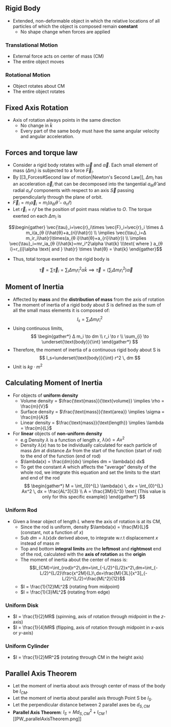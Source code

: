 ## Rigid Body
- Extended, non-deformable object in which the relative locations of all particles of which the object is composed remain **constant**
	- No shape change when forces are applied
### Translational Motion
- External force acts on center of mass (CM)
- The entire object moves
### Rotational Motion
- Object rotates about CM
- The entire object rotates
## Fixed Axis Rotation
- Axis of rotation always points in the same direction
	- No change in $\hat{k}$
	- Every part of the same body must have the same angular velocity and angular acceleration.
## Forces and torque law
- Consider a rigid body rotates with $\vec{\omega}$ and $\vec{\alpha}$. Each small element of mass ($Δ m_i$) is subjected to a force $\vec{F}_i$.
- By [[3_Forces#Second law of motion|Newton's Second Law]], $Δ m_i$ has an acceleration $\vec{a}_i$ that can be decomposed into the tangential $a_{θ i} \hat{θ}$ and radial $a_{ri} \hat{r}$ components with respect to an axis $\vec{S}$ passing perpendicularly through the plane of orbit.
- $\vec{F}_{i} = m_{i} \vec{a}_{i} = m_{i} (a_{θ i} \hat{θ} - a_{ri} \hat{r})$
- Let $\vec{r}_{i} = r_{i} \hat{r}$ be the position of point mass relative to $O$. The torque exerted on each $Δ m_{i}$ is

$$\begin{gather}
\vec{\tau}_i=\vec{r}_i\times \vec{F}_i=\vec{r}_i \times Δ m_i(a_{θ i}\hat{θ}+a_{ri}\hat{r}) \\
\implies \vec{\tau}_i=Δ m_ir_i\hat{r}\times(a_{θ i}\hat{θ}+a_{ri}\hat{r}) \\
\implies \vec{\tau}_i=mr_ia_{θ i}\hat{k}=mr_i^2\alpha \hat{k} \\\text{ where } a_{θ i}=r_{i}\alpha \text{ and } \hat{r} \times \hat{θ} = \hat{k}
\end{gather}$$

- Thus, total torque exerted on the rigid body is

$$\vec{\tau}=\sum \vec{\tau}_{i} = \sum_{i}Δ m_ir_i^2\alpha \hat{k} \implies \vec{\tau}=\left(\sum_{i}Δ m_ir_i^2\right)\vec{\alpha}$$
## Moment of Inertia
- Affected by **mass** and the **distribution of mass** from the axis of rotation
- The moment of inertia of a rigid body about $S$ is defined as the sum of all the small mass elements it is composed of:
$$
I_s=\sum_{i}Δ m_ir_i^2
$$
- Using continuous limits,
$$
\begin{gather*}
    Δ m_i \to dm \\
    r_i \to r \\
    \sum_{i} \to \underset{\text{body}}{\int}
\end{gather*}
$$
- Therefore, the moment of inertia of a continuous rigid body about S is
$$
I_s=\underset{\text{body}}{\int} r^2 \, dm
$$
- Unit is $kg \cdot m^2$
## Calculating Moment of Inertia
- For objects of **uniform density**
    - Volume density = $\frac{\text{mass}}{\text{volume}} \implies \rho = \frac{m}{V}$
    - Surface density = $\frac{\text{mass}}{\text{area}} \implies \sigma = \frac{m}{A}$
    - Linear density = $\frac{\text{mass}}{\text{length}} \implies \lambda = \frac{m}{L}$
- For **linear** objects of **non-uniform density**
    - e.g Density $\lambda$ is a function of length $x$, $\lambda(x) = Ax^2$
    - Density $\lambda(x)$ has to be individually calculated for each particle of mass $Δ m$ at distance $Δ x$ from the start of the function (start of rod) to the end of the function (end of rod)
    - $\lambda(x) = \frac{dm}{dx} \implies dm = \lambda(x) dx$
    - To get the constant $A$ which affects the "average" density of the whole rod, we integrate this equation and set the limits to the start and end of the rod
$$
\begin{gather*}
    M = \int_{0}^{L} \lambda(x) \, dx = \int_{0}^{L} Ax^2 \, dx = \frac{AL^3}{3} \\
    A = \frac{3M}{L^3} \text{ (This value is only for this specific example)}
\end{gather*}
$$
### Uniform Rod
- Given a linear object of length $L$ where the axis of rotation is at its CM,
    - Since the rod is uniform, density $\lambda(x) = \frac{M}{L}$ (constant, not a function of $x$)
    - Sub $dm = \lambda(x) dx$ derived above, to integrate w.r.t displacement $x$ instead of mass $m$
    - Top and bottom **integral limits** are the **leftmost** and **rightmost** end of the rod, calculated with the **axis of rotation** as the **origin**
    - The moment of inertia about the center of mass is: 
      $$I_{CM}=\int_{rod}r^2\,dm=\int_{-L/2}^{L/2}x^2\,dm=\int_{-L/2}^{L/2}\frac{x^2M}{L}\,dx=\frac{M}{3L}[x^3]_{-L/2}^{L/2}=\frac{ML^2}{12}$$
    - $I = \frac{1}{12}ML^2$ (rotating from midpoint)
    - $I = \frac{1}{3}ML^2$ (rotating from edge)
### Uniform Disk
- $I = \frac{1}{2}MR$ (spinning, axis of rotation through midpoint in the $z$-axis)
- $I = \frac{1}{4}MR$ (flipping, axis of rotation through midpoint in $x$-axis or $y$-axis)
### Uniform Cylinder
- $I = \frac{1}{2}MR^2$ (rotating through CM in the height axis)
## Parallel Axis Theorem
- Let the moment of inertia about axis through center of mass of the body be $I_{CM}$.
- Let the moment of inertia about parallel axis through Point S be $I_S$.
- Let the perpendicular distance between 2 parallel axes be $d_{S,CM}$
- **Parallel Axis Theorem**: $I_{S} = Md_{S,CM}^2+I_{CM}$
![[PW_parallelAxisTheorem.png]]
